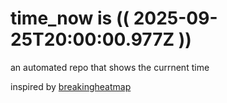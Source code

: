 # time_now is (( 2025-09-25T20:00:00.977Z ))

an automated repo that shows the currnent time

inspired by [breakingheatmap](https://github.com/breakingheatmap/breakingheatmap)